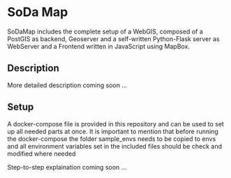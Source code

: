 # SoDa Map

SoDaMap includes the complete setup of a WebGIS, composed of a PostGIS as backend, Geoserver and a self-written
Python-Flask server as WebServer and a Frontend written in JavaScript using MapBox.

## Description

More detailed description coming soon ...

## Setup

A docker-compose file is provided in this repository and can be used to set up all needed parts at once.
It is important to mention that before running the docker-compose the folder sample_envs needs to be copied to envs and
all environment variables set in the included files should be check and modified where needed

Step-to-step explaination coming soon ...
